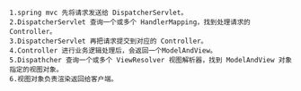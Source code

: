 	1.spring mvc 先将请求发送给 DispatcherServlet。
	2.DispatcherServlet 查询一个或多个 HandlerMapping，找到处理请求的 Controller。
	3.DispatcherServlet 再把请求提交到对应的 Controller。
	4.Controller 进行业务逻辑处理后，会返回一个ModelAndView。
	5.Dispathcher 查询一个或多个 ViewResolver 视图解析器，找到 ModelAndView 对象指定的视图对象。
	6.视图对象负责渲染返回给客户端。
